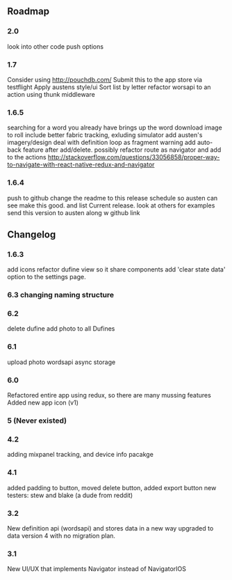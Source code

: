 ## Roadmap

### 2.0
look into other code push options

### 1.7
Consider using http://pouchdb.com/
Submit this to the app store via testflight
Apply austens style/ui
Sort list by letter
refactor worsapi to an action using thunk middleware

### 1.6.5
searching for a word you already have brings up the word
download image to roll
include better fabric tracking, exluding simulator
add austen's imagery/design
deal with definition loop as fragment warning
add auto-back feature after add/delete. possibly refactor route as navigator and add to the actions
http://stackoverflow.com/questions/33056858/proper-way-to-navigate-with-react-native-redux-and-navigator


### 1.6.4
push to github
change the readme to this release schedule so austen can see
  make this good. and list Current release. look at others for examples
send this version to austen along w github link





## Changelog



### 1.6.3
add icons
refactor dufine view so it share components
add 'clear state data' option to the settings page.

### 6.3 changing naming structure


### 6.2

delete dufine
add photo to all Dufines

### 6.1
upload photo
wordsapi
async storage

### 6.0
Refactored entire app using redux, so there are many mussing features
Added new app icon (v1)



### 5 (Never existed)

### 4.2
adding mixpanel tracking, and device info pacakge

### 4.1
added padding to button, moved delete button, added export button
new testers: stew and blake (a dude from reddit)

### 3.2
New definition api (wordsapi) and stores data in a new way
upgraded to data version 4 with no migration plan.

### 3.1
New UI/UX that implements Navigator instead of NavigatorIOS
